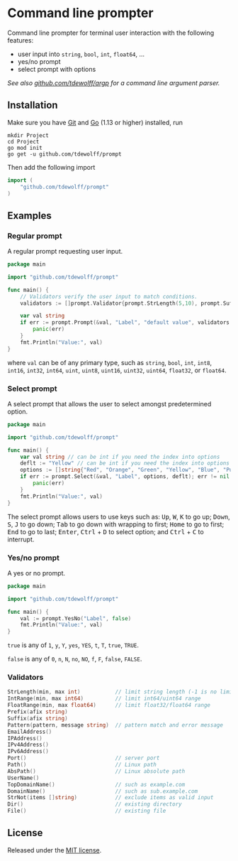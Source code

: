 # Command line prompter
Command line prompter for terminal user interaction with the following features:

- user input into `string`, `bool`, `int`, `float64`, ...
- yes/no prompt
- select prompt with options

*See also [github.com/tdewolff/argp](https://github.com/tdewolff/argp) for a command line argument parser.*

## Installation
Make sure you have [Git](https://git-scm.com/) and [Go](https://golang.org/dl/) (1.13 or higher) installed, run
```
mkdir Project
cd Project
go mod init
go get -u github.com/tdewolff/prompt
```

Then add the following import
``` go
import (
    "github.com/tdewolff/prompt"
)
```

## Examples
### Regular prompt
A regular prompt requesting user input.

```go
package main

import "github.com/tdewolff/prompt"

func main() {
    // Validators verify the user input to match conditions.
    validators := []prompt.Validator{prompt.StrLength(5,10), prompt.Suffix("suffix")}

    var val string
    if err := prompt.Prompt(&val, "Label", "default value", validators...); err != nil {
        panic(err)
    }
    fmt.Println("Value:", val)
}
```

where `val` can be of any primary type, such as `string`, `bool`, `int`, `int8`, `int16`, `int32`, `int64`, `uint`, `uint8`, `uint16`, `uint32`, `uint64`, `float32`, or `float64`.

### Select prompt
A select prompt that allows the user to select amongst predetermined option.

```go
package main

import "github.com/tdewolff/prompt"

func main() {
    var val string // can be int if you need the index into options
    deflt := "Yellow" // can be int if you need the index into options
    options := []string{"Red", "Orange", "Green", "Yellow", "Blue", "Purple"}
    if err := prompt.Select(&val, "Label", options, deflt); err != nil {
        panic(err)
    }
    fmt.Println("Value:", val)
}
```

The select prompt allows users to use keys such as: <kbd>Up</kbd>, <kbd>W</kbd>, <kbd>K</kbd> to go up; <kbd>Down</kbd>, <kbd>S</kbd>, <kbd>J</kbd> to go down; <kbd>Tab</kbd> to go down with wrapping to first; <kbd>Home</kbd> to go to first; <kbd>End</kbd> to go to last; <kbd>Enter</kbd>, <kbd>Ctrl</kbd> + <kbd>D</kbd> to select option; and <kbd>Ctrl</kbd> + <kbd>C</kbd> to interrupt.

### Yes/no prompt
A yes or no prompt.

```go
package main

import "github.com/tdewolff/prompt"

func main() {
    val := prompt.YesNo("Label", false)
    fmt.Println("Value:", val)
}
```

`true` is any of `1`, `y`, `Y`, `yes`, `YES`, `t`, `T`, `true`, `TRUE`.

`false` is any of `0`, `n`, `N`, `no`, `NO`, `f`, `F`, `false`, `FALSE`.

### Validators
```go
StrLength(min, max int)           // limit string length (-1 is no limit)
IntRange(min, max int64)          // limit int64/uint64 range
FloatRange(min, max float64)      // limit float32/float64 range
Prefix(afix string)
Suffix(afix string)
Pattern(pattern, message string)  // pattern match and error message
EmailAddress()
IPAddress()
IPv4Address()
IPv6Address()
Port()                            // server port
Path()                            // Linux path
AbsPath()                         // Linux absolute path
UserName()
TopDomainName()                   // such as example.com
DomainName()                      // such as sub.example.com
StrNot(items []string)            // exclude items as valid input
Dir()                             // existing directory
File()                            // existing file
```

## License
Released under the [MIT license](LICENSE.md).
